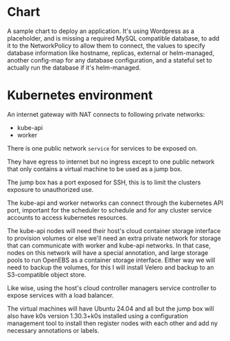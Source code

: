 # Chart
A sample chart to deploy an application. It's using Wordpress as a
placeholder, and is missing a required MySQL compatible database, to
add it to the NetworkPolicy to allow them to connect, the values
to specify database information like hostname, replicas, external or
helm-managed, another config-map for any database configuration, and a
stateful set to actually run the database if it's helm-managed.

# Kubernetes environment
An internet gateway with NAT connects to following private networks:
- kube-api
- worker

There is one public network `service` for services to be exposed on. 

They have egress to internet but no ingress except to one public
network that only contains a virtual machine to be used as a jump box.

The jump box has a port exposed for SSH, this is to limit the clusters
exposure to unauthorized use. 

The kube-api and worker networks can connect through the kubernetes
API port, important for the scheduler to schedule and for any cluster
service accounts to access kubernetes resources.

The kube-api nodes will need their host's cloud container storage
interface to provision volumes or else we'll need an extra private
network for storage that can communicate with worker and kube-api
networks. In that case, nodes on this network will have a special
annotation, and large storage pools to run OpenEBS as a container
storage interface. Either way we will need to backup the volumes, for
this I will install Velero and backup to an S3-compatible object
store.

Like wise, using the host's cloud controller managers service
controller to expose services with a load balancer. 

The virtual machines will have Ubuntu 24.04 and all but the jump box
will also have k0s version 1.30.3+k0s installed using a configuration
management tool to install then register nodes with each other and add
ny necessary annotations or labels.
